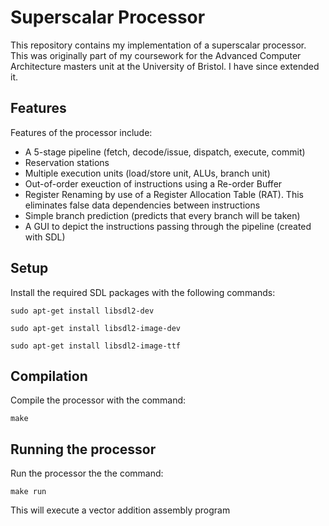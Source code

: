 # Superscalar Processor

This repository contains my implementation of a superscalar processor. This was originally part of my coursework for the Advanced Computer Architecture masters unit at the University of Bristol. I have since extended it.

## Features

Features of the processor include:

- A 5-stage pipeline (fetch, decode/issue, dispatch, execute, commit)
- Reservation stations
- Multiple execution units (load/store unit, ALUs, branch unit)
- Out-of-order exeuction of instructions using a Re-order Buffer
- Register Renaming by use of a Register Allocation Table (RAT). This eliminates false data dependencies between instructions
- Simple branch prediction (predicts that every branch will be taken)
- A GUI to depict the instructions passing through the pipeline (created with SDL)


## Setup

Install the required SDL packages with the following commands:
```
sudo apt-get install libsdl2-dev

sudo apt-get install libsdl2-image-dev

sudo apt-get install libsdl2-image-ttf
```

## Compilation

Compile the processor with the command:
```
make
```

## Running the processor

Run the processor the the command:
```
make run
```
This will execute a vector addition assembly program
